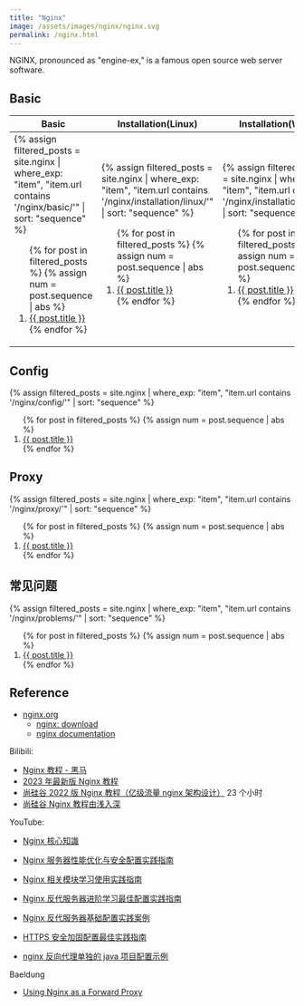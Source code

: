 ```yaml
---
title: "Nginx"
image: /assets/images/nginx/nginx.svg
permalink: /nginx.html
---
```


NGINX, pronounced as "engine-ex," is a famous open source web server software.

## Basic

<table>
    <thead>
    <tr>
        <th>Basic</th>
        <th>Installation(Linux)</th>
        <th>Installation(Win)</th>
        <th>Command</th>
    </tr>
    </thead>
    <tbody>
    <tr>
        <td>
{%
assign filtered_posts = site.nginx |
where_exp: "item", "item.url contains '/nginx/basic/'" |
sort: "sequence"
%}
<ol>
    {% for post in filtered_posts %}
    {% assign num = post.sequence | abs %}
    <li>
        <a href="{{ post.url }}">{{ post.title }}</a>
    </li>
    {% endfor %}
</ol>
        </td>
        <td>
{%
assign filtered_posts = site.nginx |
where_exp: "item", "item.url contains '/nginx/installation/linux/'" |
sort: "sequence"
%}
<ol>
    {% for post in filtered_posts %}
    {% assign num = post.sequence | abs %}
    <li>
        <a href="{{ post.url }}">{{ post.title }}</a>
    </li>
    {% endfor %}
</ol>
        </td>
        <td>
{%
assign filtered_posts = site.nginx |
where_exp: "item", "item.url contains '/nginx/installation/win/'" |
sort: "sequence"
%}
<ol>
    {% for post in filtered_posts %}
    {% assign num = post.sequence | abs %}
    <li>
        <a href="{{ post.url }}">{{ post.title }}</a>
    </li>
    {% endfor %}
</ol>
        </td>
        <td>
{%
assign filtered_posts = site.nginx |
where_exp: "item", "item.url contains '/nginx/cmd/'" |
sort: "sequence"
%}
<ol>
    {% for post in filtered_posts %}
    {% assign num = post.sequence | abs %}
    <li>
        <a href="{{ post.url }}">{{ post.title }}</a>
    </li>
    {% endfor %}
</ol>
        </td>
    </tr>
    </tbody>
</table>


## Config

{%
assign filtered_posts = site.nginx |
where_exp: "item", "item.url contains '/nginx/config/'" |
sort: "sequence"
%}
<ol>
    {% for post in filtered_posts %}
    {% assign num = post.sequence | abs %}
    <li>
        <a href="{{ post.url }}">{{ post.title }}</a>
    </li>
    {% endfor %}
</ol>



## Proxy

{%
assign filtered_posts = site.nginx |
where_exp: "item", "item.url contains '/nginx/proxy/'" |
sort: "sequence"
%}
<ol>
    {% for post in filtered_posts %}
    {% assign num = post.sequence | abs %}
    <li>
        <a href="{{ post.url }}">{{ post.title }}</a>
    </li>
    {% endfor %}
</ol>

## 常见问题

{%
assign filtered_posts = site.nginx |
where_exp: "item", "item.url contains '/nginx/problems/'" |
sort: "sequence"
%}
<ol>
    {% for post in filtered_posts %}
    {% assign num = post.sequence | abs %}
    <li>
        <a href="{{ post.url }}">{{ post.title }}</a>
    </li>
    {% endfor %}
</ol>

## Reference

- [nginx.org](https://nginx.org/)
    - [nginx: download](https://nginx.org/en/download.html)
    - [nginx documentation](https://nginx.org/en/docs/)

Bilibili:

- [Nginx 教程 - 黑马](https://www.bilibili.com/video/BV1ov41187bq/)
- [2023 年最新版 Nginx 教程](https://www.bilibili.com/video/BV1nN411A7NV/)
- [尚硅谷 2022 版 Nginx 教程（亿级流量 nginx 架构设计）](https://www.bilibili.com/video/BV1yS4y1N76R) 23 个小时
- [尚硅谷 Nginx 教程由浅入深](https://www.bilibili.com/video/BV1zJ411w7SV)

YouTube:

- [Nginx 核心知識](https://www.youtube.com/playlist?list=PLoZQ0sz6CBHGG1qoq-tISRs9tKCLwCyMu)


- [Nginx 服务器性能优化与安全配置实践指南](https://www.cnblogs.com/hahaha111122222/p/16453714.html)
- [Nginx 相关模块学习使用实践指南](https://www.cnblogs.com/hahaha111122222/p/16453661.html)
- [Nginx 反代服务器进阶学习最佳配置实践指南](https://www.cnblogs.com/hahaha111122222/p/16453638.html)
- [Nginx 反代服务器基础配置实践案例](https://www.cnblogs.com/hahaha111122222/p/16453564.html)
- [HTTPS 安全加固配置最佳实践指南](https://www.cnblogs.com/hahaha111122222/p/16453508.html)
- [nginx 反向代理单独的 java 项目配置示例](https://www.cnblogs.com/hahaha111122222/p/16445166.html)

Baeldung

- [Using Nginx as a Forward Proxy](https://www.baeldung.com/nginx-forward-proxy)